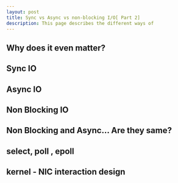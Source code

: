 ```yaml
---
layout: post
title: Sync vs Async vs non-blocking I/O[ Part 2]
description: This page describes the different ways of
---
```

## Why does it even matter?


## Sync IO

## Async IO

## Non Blocking IO

## Non Blocking and Async... Are they same?

## select, poll , epoll

## kernel - NIC interaction design